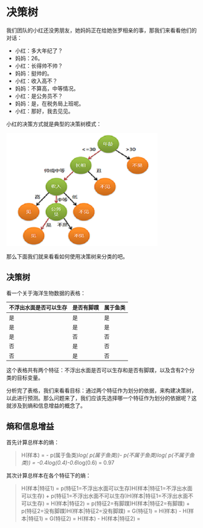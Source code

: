 # 决策树

我们团队的小红还没男朋友，她妈妈正在给她张罗相亲的事，那我们来看看他们的对话：

- 小红：多大年纪了？
- 妈妈：26。
- 小红：长得帅不帅？
- 妈妈：挺帅的。
- 小红：收入高不？
- 妈妈：不算高，中等情况。
- 小红：是公务员不？
- 妈妈：是，在税务局上班呢。
- 小红：那好，我去见见。

小红的决策方式就是典型的决策树模式：

![1](https://github.com/im-iron-man/data-analysis/blob/master/%E6%9C%BA%E5%99%A8%E5%AD%A6%E4%B9%A0/3/image/1.png)

那么下面我们就来看看如何使用决策树来分类的吧。

## 决策树

看一个关于海洋生物数据的表格：

|不浮出水面是否可以生存|是否有脚蹼|属于鱼类|
|----------------------|----------|--------|
|是                    |是        |是      |
|是                    |是        |是      |
|是                    |否        |否      |
|否                    |是        |否      |
|否                    |是        |否      |

这个表格共有两个特征：不浮出水面是否可以生存和是否有脚蹼，以及含有2个分类的目标变量。

分析完了表格，我们来看看目标：通过两个特征作为划分的依据，来构建决策树，以此进行预测。那么问题来了，我们应该先选择哪一个特征作为划分的依据呢？这就涉及到熵和信息增益的概念了。

## 熵和信息增益

首先计算总样本的熵：

> H(样本) = - p(属于鱼类)*log( p(属于鱼类))- p(不属于鱼类)*log( p(不属于鱼类)) = -0.4*log(0.4)-0.6*log(0.6) = 0.97

其次计算总样本在各个特征下的熵：

> H(样本|特征1) = p(特征1=不浮出水面可以生存)H(样本|特征1=不浮出水面可以生存) + p(特征1=不浮出水面不可以生存)H(样本|特征1=不浮出水面不可以生存) =
> H(样本|特征2) = p(特征2=有脚蹼)H(样本|特征2=有脚蹼) + p(特征2=没有脚蹼)H(样本|特征2=没有脚蹼) =
> G(特征1) = H(样本) - H(样本|特征1) =
> G(特征2) = H(样本) - H(样本|特征2) =
